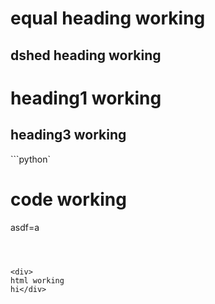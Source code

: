 










equal heading  working
=====


dshed heading  working
--------




# heading1 working

## heading3 working

```python`
# code working
asdf=a
```



<div>
html working
hi</div>
